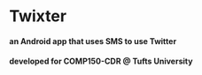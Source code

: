 # Twixter
#### an Android app that uses SMS to use Twitter
#### developed for COMP150-CDR @ Tufts University
